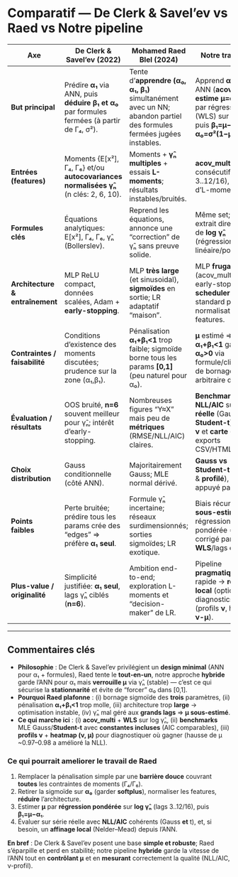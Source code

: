 # Comparatif — De Clerk & Savel’ev vs Raed vs Notre pipeline

| Axe | De Clerk & Savel’ev (2022) | Mohamed Raed Blel (2024) | Notre travail ici |
|---|---|---|---|
| **But principal** | Prédire **α₁** via ANN, puis **déduire β₁ et α₀** par formules fermées (à partir de Γ₄, σ²). | Tente d’**apprendre (α₀, α₁, β₁)** simultanément avec un NN; abandon partiel des formules fermées jugées instables. | Apprend **α₁** avec ANN (**acov_multi**), **estime μ=α₁+β₁** par régression (WLS) sur log γ̂ₙ, puis **β₁=μ−α₁**, **α₀=σ²(1−μ)**. |
| **Entrées (features)** | Moments {E[x²], Γ₄, Γ₆} et/ou **autocovariances normalisées γ̂ₙ** (n clés: 2, 6, 10). | Moments + **γ̂ₙ multiples** + essais **L-moments**; résultats instables/bruités. | **acov_multi** (lags consécutifs, p.ex. 3..12/16), pas d’L-moments. |
| **Formules clés** | Équations analytiques: E[x²], Γ₄, Γ₆, γ̂ₙ (Bollerslev). | Reprend les équations, annonce une “correction” de γ̂ₙ sans preuve solide. | Même set; **μ** extrait directement de **log γ̂ₙ** (régression linéaire/pondérée). |
| **Architecture & entraînement** | MLP ReLU compact, données scalées, Adam + **early-stopping**. | MLP **très large** (et sinusoidal), **sigmoïdes** en sortie; LR adaptatif “maison”. | MLP **frugal** (acov_multi) + early-stopping; **scheduler** standard possible; normalisation des features. |
| **Contraintes / faisabilité** | Conditions d’existence des moments discutées; prudence sur la zone (α₁,β₁). | Pénalisation **α₁+β₁<1** trop faible; sigmoïde borne tous les params **[0,1]** (peu naturel pour α₀). | **μ** estimé ⇒ **α₁+β₁<1** garanti; **α₀>0** via formule/clip; pas de bornage arbitraire d’α₀. |
| **Évaluation / résultats** | OOS bruité, **n=6** souvent meilleur pour γ̂ₙ; intérêt d’early-stopping. | Nombreuses figures “Y≈X” mais peu de **métriques** (RMSE/NLL/AIC) claires. | **Benchmarks NLL/AIC** sur **série réelle** (Gauss vs **Student-t**), profils **ν** et **carte (ν, μ)**; exports CSV/HTML. |
| **Choix distribution** | Gauss conditionnelle (côté ANN). | Majoritairement Gauss; MLE normal dérivé. | **Gauss vs Student-t** (ν fixé & **profilé**), choix appuyé par AIC. |
| **Points faibles** | Perte bruitée; prédire tous les params crée des “edges” ⇒ préfère **α₁ seul**. | Formule γ̂ₙ incertaine; réseaux surdimensionnés; sorties sigmoïdes; LR exotique. | Biais récurrent: **μ sous-estimé** si régression non pondérée ⇒ corrigé par **WLS**/lags étendus. |
| **Plus-value / originalité** | Simplicité justifiée: **α₁ seul**, lags γ̂ₙ ciblés (**n=6**). | Ambition end-to-end; exploration L-moments et “decision-maker” de LR. | Pipeline **pragmatique**: ANN rapide → **refine local** (optionnel) + diagnostics (profils **ν**, heatmap **ν-μ**). |

---

## Commentaires clés

- **Philosophie** : De Clerk & Savel’ev privilégient un **design minimal** (ANN pour α₁ + formules), Raed tente le **tout-en-un**, notre approche **hybride** garde l’ANN pour α₁ mais **verrouille μ** via γ̂ₙ (stable) — c’est ce qui sécurise la **stationnarité** et évite de “forcer” α₀ dans [0,1].
- **Pourquoi Raed plafonne** : (i) bornage sigmoïde des **trois** paramètres, (ii) pénalisation **α₁+β₁<1** trop molle, (iii) architecture trop **large** → optimisation instable, (iv) γ̂ₙ mal géré aux **grands lags** ⇒ **μ sous-estimé**.
- **Ce qui marche ici** : (i) **acov_multi** + **WLS** sur log γ̂ₙ, (ii) **benchmarks** MLE Gauss/**Student-t** avec **constantes incluses** (AIC comparables), (iii) **profils ν** + **heatmap (ν, μ)** pour diagnostiquer où gagner (hausse de μ ~0.97–0.98 a amélioré la NLL).

### Ce qui pourrait ameliorer le travail de Raed
1. Remplacer la pénalisation simple par une **barrière douce** couvrant **toutes** les contraintes de moments (Γ₄/Γ₆).
2. Retirer la sigmoïde sur **α₀** (garder **softplus**), normaliser les features, **réduire** l’architecture.
3. Estimer **μ** par **régression pondérée** sur **log γ̂ₙ** (lags 3..12/16), puis **β₁=μ−α₁**.
4. Évaluer sur série réelle avec **NLL/AIC** cohérents (Gauss **et** t), et, si besoin, un **affinage local** (Nelder–Mead) depuis l’ANN.

**En bref** : De Clerk & Savel’ev posent une base **simple et robuste**; Raed s’éparpille et perd en stabilité; notre pipeline **hybride** garde la vitesse de l’ANN tout en **contrôlant μ** et en **mesurant** correctement la qualité (NLL/AIC, ν-profil).
